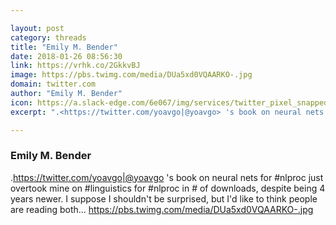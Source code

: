 ```yaml
---

layout: post
category: threads
title: "Emily M. Bender"
date: 2018-01-26 08:56:30
link: https://vrhk.co/2GkkvBJ
image: https://pbs.twimg.com/media/DUa5xd0VQAARKO-.jpg
domain: twitter.com
author: "Emily M. Bender"
icon: https://a.slack-edge.com/6e067/img/services/twitter_pixel_snapped_32.png
excerpt: ".<https://twitter.com/yoavgo|@yoavgo> 's book on neural nets for #nlproc just overtook mine on #linguistics for #nlproc in # of downloads, despite being 4 years newer.  I suppose I shouldn't be surprised, but I'd like to think people are reading both... <https://pbs.twimg.com/media/DUa5xd0VQAARKO-.jpg>"

---
```


### Emily M. Bender

.<https://twitter.com/yoavgo|@yoavgo> 's book on neural nets for #nlproc just overtook mine on #linguistics for #nlproc in # of downloads, despite being 4 years newer.  I suppose I shouldn't be surprised, but I'd like to think people are reading both... <https://pbs.twimg.com/media/DUa5xd0VQAARKO-.jpg>